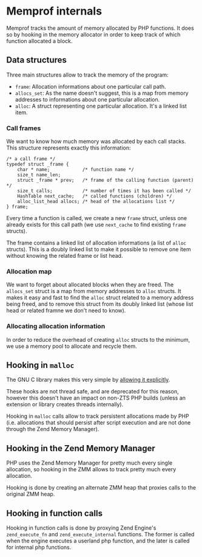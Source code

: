 # Memprof internals

Memprof tracks the amount of memory allocated by PHP functions. It does so by hooking
in the memory allocator in order to keep track of which function allocated a block.

## Data structures

Three main structures allow to track the memory of the program:

- `frame`: Allocation informations about one particular call path.
- `allocs_set`: As the name doesn't suggest, this is a map from memory addresses to informations about one particular allocation.
- `alloc`: A struct representing one particular allocation. It's a linked list item.

### Call frames

We want to know how much memory was allocated by each call stacks. This structure represents exactly this information:

    /* a call frame */
    typedef struct _frame {
        char * name;            /* function name */
        size_t name_len;
        struct _frame * prev;   /* frame of the calling function (parent) */
        size_t calls;           /* number of times it has been called */
        HashTable next_cache;   /* called functions (children) */
        alloc_list_head allocs; /* head of the allocations list */
    } frame;

Every time a function is called, we create a new `frame` struct, unless one already exists for this call path (we use `next_cache` to find existing `frame` structs).

The frame contains a linked list of allocation informations (a list of `alloc` structs). This is a doubly linked list to make it possible to remove one item without knowing the related frame or list head.

### Allocation map

We want to forget about allocated blocks when they are freed. The `allocs_set` struct is a map from memory addresses to `alloc` structs. It makes it easy and fast to find the `alloc` struct related to a memory address being freed, and to remove this struct from its doubly linked list (whose list head or related framne we don't need to know).

### Allocating allocation information

In order to reduce the overhead of creating `alloc` structs to the minimum, we use a memory pool to allocate and recycle them.

## Hooking in ``malloc``

The GNU C library makes this very simple by [allowing it
explicitly](https://www.gnu.org/software/libc/manual/html_node/Hooks-for-Malloc.html#Hooks-for-Malloc).

These hooks are not thread safe, and are deprecated for this reason, however
this doesn't have an impact on non-ZTS PHP builds (unless an extension or library creates threads internally).

Hooking in ``malloc`` calls allow to track persistent allocations made by
PHP (i.e. allocations that should persist after script execution and are
not done through the Zend Memory Manager).

## Hooking in the Zend Memory Manager

PHP uses the Zend Memory Manager for pretty much every single allocation,
so hooking in the ZMM allows to track pretty much every allocation.

Hooking is done by creating an alternate ZMM heap that proxies calls to the
original ZMM heap.

## Hooking in function calls

Hooking in function calls is done by proxying Zend Engine's ``zend_execute_fn``
and ``zend_execute_internal`` functions. The former is called when the
engine executes a userland php function, and the later is called for internal
php functions.

